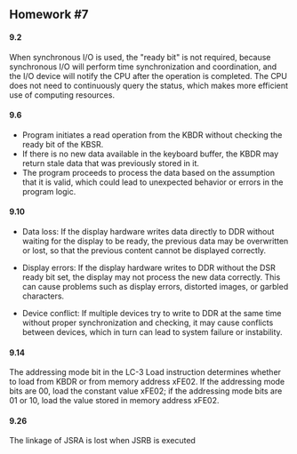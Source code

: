 ## Homework #7

#### 9.2

When synchronous I/O is used, the "ready bit" is not required, because synchronous I/O will perform time synchronization and coordination, and the I/O device will notify the CPU after the operation is completed. The CPU does not need to continuously query the status, which makes more efficient use of computing resources.

#### 9.6

- Program initiates a read operation from the KBDR without checking the ready bit of the KBSR.
- If there is no new data available in the keyboard buffer, the KBDR may return stale data that was previously stored in it.
- The program proceeds to process the data based on the assumption that it is valid, which could lead to unexpected behavior or errors in the program logic.

#### 9.10

- Data loss: If the display hardware writes data directly to DDR without waiting for the display to be ready, the previous data may be overwritten or lost, so that the previous content cannot be displayed correctly.

- Display errors: If the display hardware writes to DDR without the DSR ready bit set, the display may not process the new data correctly. This can cause problems such as display errors, distorted images, or garbled characters.

- Device conflict: If multiple devices try to write to DDR at the same time without proper synchronization and checking, it may cause conflicts between devices, which in turn can lead to system failure or instability.

#### 9.14

The addressing mode bit in the LC-3 Load instruction determines whether to load from KBDR or from memory address xFE02. If the addressing mode bits are 00, load the constant value xFE02; if the addressing mode bits are 01 or 10, load the value stored in memory address xFE02.

#### 9.26

The linkage of JSRA is lost when JSRB is executed



